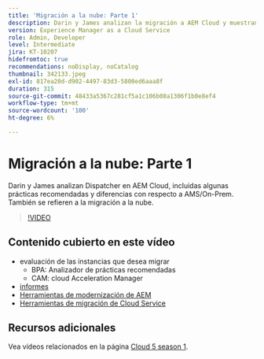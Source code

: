 ```yaml
---
title: 'Migración a la nube: Parte 1'
description: Darin y James analizan la migración a AEM Cloud y muestran algunas técnicas y prácticas recomendadas.
version: Experience Manager as a Cloud Service
role: Admin, Developer
level: Intermediate
jira: KT-10207
hidefromtoc: true
recommendations: noDisplay, noCatalog
thumbnail: 342133.jpeg
exl-id: 817ea20d-d902-4497-83d3-5800ed6aaa8f
duration: 315
source-git-commit: 48433a5367c281cf5a1c106b08a1306f1b0e8ef4
workflow-type: tm+mt
source-wordcount: '100'
ht-degree: 6%

---
```


# Migración a la nube: Parte 1

Darin y James analizan Dispatcher en AEM Cloud, incluidas algunas prácticas recomendadas y diferencias con respecto a AMS/On-Prem. También se refieren a la migración a la nube.

>[!VIDEO](https://video.tv.adobe.com/v/3448731?quality=12&learn=on&captions=spa)

## Contenido cubierto en este vídeo

+ evaluación de las instancias que desea migrar
   + BPA: Analizador de prácticas recomendadas
   + CAM: cloud Acceleration Manager
+ [informes](https://github.com/chetanmeh/oak-console-scripts/tree/master/src/main/groovy/repostats)
+ [Herramientas de modernización de AEM](https://opensource.adobe.com/aem-modernize-tools/)
+ [Herramientas de migración de Cloud Service](https://github.com/adobe/aem-cloud-service-source-migration)

## Recursos adicionales

Vea vídeos relacionados en la página [Cloud 5 season 1](cloud5-season-1.md).
